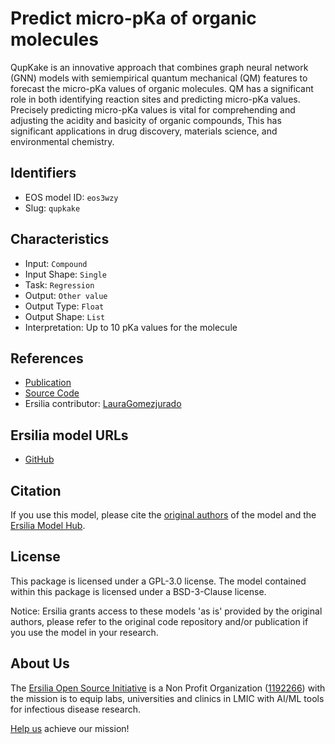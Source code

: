 # Predict micro-pKa of organic molecules

QupKake is an innovative approach that combines graph neural network (GNN) models with semiempirical quantum mechanical (QM) features to forecast the micro-pKa values of organic molecules. QM has a significant role in both identifying reaction sites and predicting micro-pKa values. Precisely predicting micro-pKa values is vital for comprehending and adjusting the acidity and basicity of organic compounds, This has significant applications in drug discovery, materials science, and environmental chemistry.

## Identifiers

* EOS model ID: `eos3wzy`
* Slug: `qupkake`

## Characteristics

* Input: `Compound`
* Input Shape: `Single`
* Task: `Regression`
* Output: `Other value`
* Output Type: `Float`
* Output Shape: `List`
* Interpretation: Up to 10 pKa values for the molecule

## References

* [Publication](https://doi.org/10.1021/acs.jctc.4c00328)
* [Source Code](https://github.com/hutchisonlab/QupKake)
* Ersilia contributor: [LauraGomezjurado](https://github.com/LauraGomezjurado)

## Ersilia model URLs
* [GitHub](https://github.com/ersilia-os/eos3wzy)

## Citation

If you use this model, please cite the [original authors](https://doi.org/10.1021/acs.jctc.4c00328) of the model and the [Ersilia Model Hub](https://github.com/ersilia-os/ersilia/blob/master/CITATION.cff).

## License

This package is licensed under a GPL-3.0 license. The model contained within this package is licensed under a BSD-3-Clause license.

Notice: Ersilia grants access to these models 'as is' provided by the original authors, please refer to the original code repository and/or publication if you use the model in your research.

## About Us

The [Ersilia Open Source Initiative](https://ersilia.io) is a Non Profit Organization ([1192266](https://register-of-charities.charitycommission.gov.uk/charity-search/-/charity-details/5170657/full-print)) with the mission is to equip labs, universities and clinics in LMIC with AI/ML tools for infectious disease research.

[Help us](https://www.ersilia.io/donate) achieve our mission!